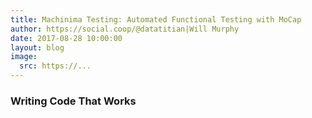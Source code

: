 ```yaml
---
title: Machinima Testing: Automated Functional Testing with MoCap
author: https://social.coop/@datatitian|Will Murphy
date: 2017-08-28 10:00:00
layout: blog
image:
  src: https://...
---
```


### Writing Code That Works


